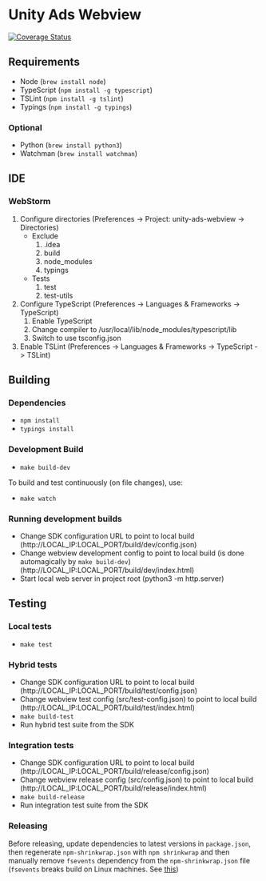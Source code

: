 # Unity Ads Webview
[![Coverage Status](https://coveralls.io/repos/github/Applifier/unity-ads-webview/badge.svg?branch=master&t=bvxjyR)](https://coveralls.io/github/Applifier/unity-ads-webview?branch=master)

## Requirements

- Node (`brew install node`)
- TypeScript (`npm install -g typescript`)
- TSLint (`npm install -g tslint`)
- Typings (`npm install -g typings`)

### Optional

- Python (`brew install python3`)
- Watchman (`brew install watchman`)

## IDE

### WebStorm

1. Configure directories (Preferences -> Project: unity-ads-webview -> Directories)
	- Exclude
		1. .idea
		2. build
		3. node_modules
		4. typings
	- Tests
		1. test
		2. test-utils
2. Configure TypeScript (Preferences -> Languages & Frameworks -> TypeScript)
	1. Enable TypeScript
	2. Change compiler to /usr/local/lib/node_modules/typescript/lib
	3. Switch to use tsconfig.json
3. Enable TSLint (Preferences -> Languages & Frameworks -> TypeScript -> TSLint)

## Building

### Dependencies

- `npm install`
- `typings install`

### Development Build

- `make build-dev`

To build and test continuously (on file changes), use:

- `make watch`

### Running development builds

- Change SDK configuration URL to point to local build (http://LOCAL_IP:LOCAL_PORT/build/dev/config.json)
- Change webview development config to point to local build (is done automagically by `make build-dev`) (http://LOCAL_IP:LOCAL_PORT/build/dev/index.html)
- Start local web server in project root (python3 -m http.server)

## Testing

### Local tests

- `make test`

### Hybrid tests

- Change SDK configuration URL to point to local build (http://LOCAL_IP:LOCAL_PORT/build/test/config.json)
- Change webview test config (src/test-config.json) to point to local build (http://LOCAL_IP:LOCAL_PORT/build/test/index.html)
- `make build-test`
- Run hybrid test suite from the SDK

### Integration tests

- Change SDK configuration URL to point to local build (http://LOCAL_IP:LOCAL_PORT/build/release/config.json)
- Change webview release config (src/config.json) to point to local build (http://LOCAL_IP:LOCAL_PORT/build/release/index.html)
- `make build-release`
- Run integration test suite from the SDK

### Releasing

Before releasing, update dependencies to latest versions in `package.json`, then regenerate `npm-shrinkwrap.json` with `npm shrinkwrap` and then manually remove `fsevents` dependency from the `npm-shrinkwrap.json` file (`fsevents` breaks build on Linux machines. See [this](https://github.com/npm/npm/issues/2679#issuecomment-150084700))
